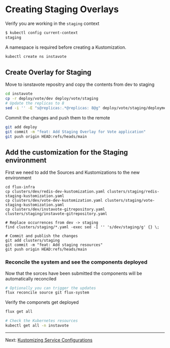 # Creating Staging Overlays

Verify you are working in the `staging` context

```sh
$ kubectl config current-context
staging
```

A namespace is required before creating a Kustomization.

```sh
kubectl create ns instavote
```

## Create Overlay for Staging

Move to isnstavote repositry and copy the  contents from dev to staging

```sh
cd instavote
cp -r deploy/vote/dev deploy/vote/staging
# Update the replicas to 8
sed -i '' -E "s@replicas:.*@replicas: 8@g" deploy/vote/staging/deployment.yaml
```

Commit the changes and push them to the remote

```sh
git add deploy
git commit -m "feat: Add Staging Overlay for Vote application"
git push origin HEAD:refs/heads/main
```


## Add the customization for the Staging environment

First we need to add the Sources and Kustomizations to the new environment

```
cd flux-infra
cp clusters/dev/redis-dev-kustomization.yaml clusters/staging/redis-staging-kustomization.yaml
cp clusters/dev/vote-dev-kustomization.yaml clusters/staging/vote-staging-kustomization.yaml
cp clusters/dev/instavote-gitrepository.yaml clusters/staging/instavote-gitrepository.yaml

# Replace occurrences from dev -> staging
find clusters/staging/*.yaml -exec sed -I '' 's/dev/staging/g' {} \;

# Commit and publish the changes
git add clusters/staging
git commit -m "feat: Add staging resources"
git push origin HEAD:refs/heads/main
```

### Reconcile the system and see the components deployed

Now that the sorces have been submitted the components will be automatically reconciled

```sh
# Optionally you can trigger the updates
flux reconcile source git flux-system
```

Verify the componets get deployed

```sh
flux get all

# Check the Kubernetes resources
kubectl get all -n instavote
```

---
Next: [Kustomizing Service Configurations](./05-Kustomizing-Service-Configurations.md)